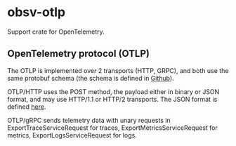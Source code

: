 # obsv-otlp

Support crate for OpenTelemetry.

## OpenTelemetry protocol (OTLP)

The OTLP is implemented over 2 transports (HTTP, GRPC), and both use the same protobuf schema (the schema is defined in [Github](https://github.com/open-telemetry/opentelemetry-proto)).

OTLP/HTTP uses the POST method, the payload either in binary or JSON format, and may use HTTP/1.1 or HTTP/2 transports. The JSON format is defined [here](https://protobuf.dev/programming-guides/proto3/#json).

OTLP/gRPC sends telemetry data with unary requests in ExportTraceServiceRequest for traces, ExportMetricsServiceRequest for metrics, ExportLogsServiceRequest for logs.
